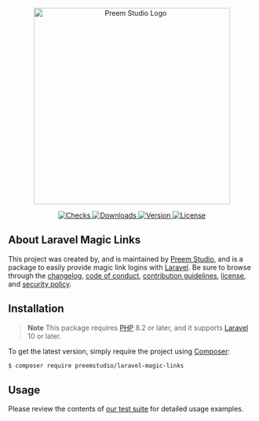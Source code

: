 <p align="center">
    <a href="https://preem.studio" target="_blank">
        <img src="https://raw.githubusercontent.com/PreemStudio/assets/main/logo-text.svg" width="400" alt="Preem Studio Logo" />
    </a>
</p>

<p align="center">
    <a href="https://github.com/PreemStudio/laravel-magic-links/actions">
        <img src="https://badge.sh/github/check-runs/PreemStudio/laravel-magic-links" alt="Checks" />
    </a>
    <a href="https://packagist.org/packages/preemstudio/laravel-magic-links">
        <img src="https://badge.sh/packagist/downloads/PreemStudio/laravel-magic-links" alt="Downloads" />
    </a>
    <a href="https://packagist.org/packages/preemstudio/laravel-magic-links">
        <img src="https://badge.sh/packagist/version/PreemStudio/laravel-magic-links" alt="Version" />
    </a>
    <a href="https://packagist.org/packages/preemstudio/laravel-magic-links">
        <img src="https://badge.sh/packagist/license/PreemStudio/laravel-magic-links" alt="License" />
    </a>
</p>

## About Laravel Magic Links

This project was created by, and is maintained by [Preem Studio](https://github.com/PreemStudio), and is a package to easily provide magic link logins with [Laravel](https://laravel.com/). Be sure to browse through the [changelog](CHANGELOG.md), [code of conduct](.github/CODE_OF_CONDUCT.md), [contribution guidelines](.github/CONTRIBUTING.md), [license](LICENSE), and [security policy](.github/SECURITY.md).

## Installation

> **Note**
> This package requires [PHP](https://www.php.net/) 8.2 or later, and it supports [Laravel](https://laravel.com/) 10 or later.

To get the latest version, simply require the project using [Composer](https://getcomposer.org/):

```bash
$ composer require preemstudio/laravel-magic-links
```

## Usage

Please review the contents of [our test suite](/tests) for detailed usage examples.
